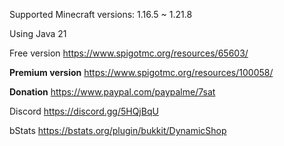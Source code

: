 Supported Minecraft versions: 1.16.5 ~ 1.21.8

Using Java 21

Free version https://www.spigotmc.org/resources/65603/

**Premium version** https://www.spigotmc.org/resources/100058/

**Donation** https://www.paypal.com/paypalme/7sat

Discord https://discord.gg/5HQjBqU

bStats https://bstats.org/plugin/bukkit/DynamicShop
